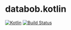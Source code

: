 # databob.kotlin

[![Kotlin](https://img.shields.io/badge/kotlin-1.0.0-blue.svg)](http://kotlinlang.org)
[![Build Status](https://travis-ci.org/daviddenton/databob.kotlin.svg?branch=master)](https://travis-ci.org/daviddenton/databob.kotlin)
